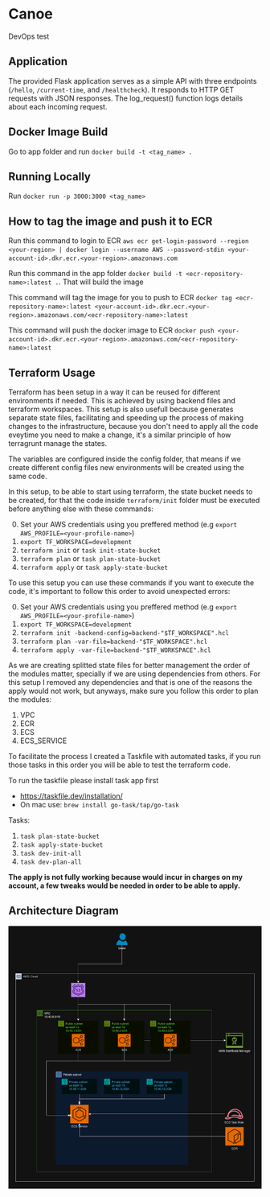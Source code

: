 # Canoe
DevOps test

## Application

The provided Flask application serves as a simple API with three endpoints (`/hello`, `/current-time`, and `/healthcheck`). It responds to HTTP GET requests with JSON responses. The log_request() function logs details about each incoming request.

## Docker Image Build

Go to app folder and run `docker build -t <tag_name> .`

## Running Locally

Run `docker run -p 3000:3000 <tag_name>`

## How to tag the image and push it to ECR

Run this command to login to ECR
`aws ecr get-login-password --region <your-region> | docker login --username AWS --password-stdin <your-account-id>.dkr.ecr.<your-region>.amazonaws.com`

Run this command in the app folder `docker build -t <ecr-repository-name>:latest .`. That will build the image

This command will tag the image for you to push to ECR
`docker tag <ecr-repository-name>:latest <your-account-id>.dkr.ecr.<your-region>.amazonaws.com/<ecr-repository-name>:latest`

This command will push the docker image to ECR
`docker push <your-account-id>.dkr.ecr.<your-region>.amazonaws.com/<ecr-repository-name>:latest`

## Terraform Usage

Terraform has been setup in a way it can be reused for different environments if needed. This is achieved by using backend files and terraform workspaces. This setup is also usefull because generates separate state files, facilitating and speeding up the process of making changes to the infrastructure, because you don't need to apply all the code eveytime you need to make a change, it's a similar principle of how terragrunt manage the states.

The variables are configured inside the config folder, that means if we create different config files new environments will be created using the same code.

In this setup, to be able to start using terraform, the state bucket needs to be created, for that the code inside `terraform/init` folder must be executed before anything else with these commands:

0. Set your AWS credentials using you preffered method (e.g `export AWS_PROFILE=<your-profile-name>`)
1. `export TF_WORKSPACE=development`
2. `terraform init` or `task init-state-bucket`
3. `terraform plan` or `task plan-state-bucket`
4. `terraform apply` or `task apply-state-bucket`

To use this setup you can use these commands if you want to execute the code, it's important to follow this order to avoid unexpected errors:

0. Set your AWS credentials using you preffered method (e.g `export AWS_PROFILE=<your-profile-name>`)
1. `export TF_WORKSPACE=development`
2. `terraform init -backend-config=backend-"$TF_WORKSPACE".hcl`
3. `terraform plan -var-file=backend-"$TF_WORKSPACE".hcl`
4. `terraform apply -var-file=backend-"$TF_WORKSPACE".hcl`

As we are creating splitted state files for better management the order of the modules matter, specially if we are using dependencies from others. For this setup I removed any dependencies and that is one of the reasons the apply would not work, but anyways, make sure you follow this order to plan the modules:

1. VPC
2. ECR
3. ECS
4. ECS_SERVICE

To facilitate the process I created a Taskfile with automated tasks, if you run those tasks in this order you will be able to test the terraform code.

To run the taskfile please install task app first
* https://taskfile.dev/installation/
* On mac use: `brew install go-task/tap/go-task`

Tasks:

1. `task plan-state-bucket`
2. `task apply-state-bucket`
3. `task dev-init-all`
4. `task dev-plan-all`

**The apply is not fully working because would incur in charges on my account, a few tweaks would be needed in order to be able to apply.**

## Architecture Diagram

![Solution architecture](architecture_diagram.png "Solution architecture")
